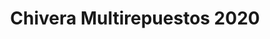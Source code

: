 ---
title: "Chivera Multirepuestos 2020"
url: /caracas/chivera-multirepuestos-2020/
shop: Autoteile
---